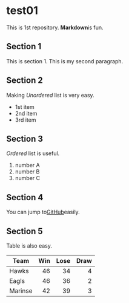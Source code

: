 # test01
 
This is 1st repository.
**Markdown**is fun.

## Section 1
This is section 1.
This is my second paragraph.

## Section 2
Making *Unordered* list is very easy.

- 1st item
- 2nd item
- 3rd item

## Section 3
*Ordered* list is  useful.

1. number A
1. number B
1. number C

## Section 4

You can jump to[GitHub](http://github.com)easily.

## Section 5

Table is also easy.

|Team   |Win | Lose | Draw |
|-------|---:|-----:|-----:|
|Hawks  |  46|    34|     4|
|Eagls  |  46|    36|     2|
|Marinse|  42|    39|     3|
